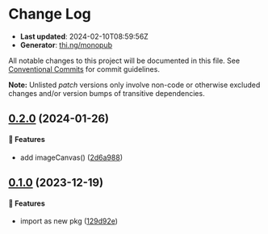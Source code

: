 # Change Log

- **Last updated**: 2024-02-10T08:59:56Z
- **Generator**: [thi.ng/monopub](https://thi.ng/monopub)

All notable changes to this project will be documented in this file.
See [Conventional Commits](https://conventionalcommits.org/) for commit guidelines.

**Note:** Unlisted _patch_ versions only involve non-code or otherwise excluded changes
and/or version bumps of transitive dependencies.

## [0.2.0](https://github.com/thi-ng/umbrella/tree/@thi.ng/canvas@0.2.0) (2024-01-26)

#### 🚀 Features

- add imageCanvas() ([2d6a988](https://github.com/thi-ng/umbrella/commit/2d6a988))

## [0.1.0](https://github.com/thi-ng/umbrella/tree/@thi.ng/canvas@0.1.0) (2023-12-19)

#### 🚀 Features

- import as new pkg ([129d92e](https://github.com/thi-ng/umbrella/commit/129d92e))
